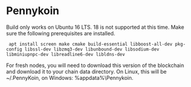 # Pennykoin


Build only works on Ubuntu 16 LTS. 18 is not supported at this time. Make sure the following prerequisites are installed. 
 
     apt install screen make cmake build-essential libboost-all-dev pkg-config libssl-dev libzmq3-dev libunbound-dev libsodium-dev libminiupnpc-dev libreadline6-dev libldns-dev


   For fresh nodes, you will need to download this version of the blockchain and download it to your chain data directory. On Linux, this will be ~/.PennyKoin, on Windows: %appdata%\Pennykoin.
   
   
